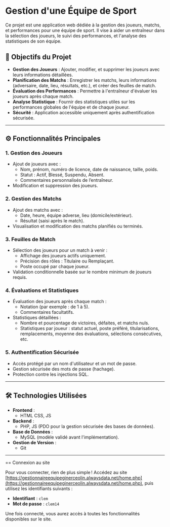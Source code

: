# Gestion d'une Équipe de Sport

Ce projet est une application web dédiée à la gestion des joueurs, matchs, et performances pour une équipe de sport. Il vise à aider un entraîneur dans la sélection des joueurs, le suivi des performances, et l'analyse des statistiques de son équipe.

## 🎯 Objectifs du Projet

- **Gestion des Joueurs** : Ajouter, modifier, et supprimer les joueurs avec leurs informations détaillées.
- **Planification des Matchs** : Enregistrer les matchs, leurs informations (adversaire, date, lieu, résultats, etc.), et créer des feuilles de match.
- **Évaluation des Performances** : Permettre à l'entraîneur d'évaluer les joueurs après chaque match.
- **Analyse Statistique** : Fournir des statistiques utiles sur les performances globales de l'équipe et de chaque joueur.
- **Sécurité** : Application accessible uniquement après authentification sécurisée.

---

## ⚙️ Fonctionnalités Principales

### 1. **Gestion des Joueurs**
- Ajout de joueurs avec :
  - Nom, prénom, numéro de licence, date de naissance, taille, poids.
  - Statut : Actif, Blessé, Suspendu, Absent.
  - Commentaires personnalisés de l’entraîneur.
- Modification et suppression des joueurs.

### 2. **Gestion des Matchs**
- Ajout des matchs avec :
  - Date, heure, équipe adverse, lieu (domicile/extérieur).
  - Résultat (saisi après le match).
- Visualisation et modification des matchs planifiés ou terminés.

### 3. **Feuilles de Match**
- Sélection des joueurs pour un match à venir :
  - Affichage des joueurs actifs uniquement.
  - Précision des rôles : Titulaire ou Remplaçant.
  - Poste occupé par chaque joueur.
- Validation conditionnelle basée sur le nombre minimum de joueurs requis.

### 4. **Évaluations et Statistiques**
- Évaluation des joueurs après chaque match :
  - Notation (par exemple : de 1 à 5).
  - Commentaires facultatifs.
- Statistiques détaillées :
  - Nombre et pourcentage de victoires, défaites, et matchs nuls.
  - Statistiques par joueur : statut actuel, poste préféré, titularisations, remplacements, moyenne des évaluations, sélections consécutives, etc.

### 5. **Authentification Sécurisée**
- Accès protégé par un nom d'utilisateur et un mot de passe.
- Gestion sécurisée des mots de passe (hachage).
- Protection contre les injections SQL.

---

## 🛠️ Technologies Utilisées

- **Frontend** :
  - HTML CSS, JS
- **Backend** :
  - PHP, JS (PDO pour la gestion sécurisée des bases de données).
- **Base de Données** :
  - MySQL (modèle validé avant l'implémentation).
- **Gestion de Version** :
  - Git 

---

== Connexion au site

Pour vous connecter, rien de plus simple ! Accédez au site [https://gestionnaireequipeginerceolin.alwaysdata.net/home.php](https://gestionnaireequipeginerceolin.alwaysdata.net/home.php), puis utilisez les identifiants suivants :

* **Identifiant** : `clem`
* **Mot de passe** : `clem14`

Une fois connecté, vous aurez accès à toutes les fonctionnalités disponibles sur le site.


